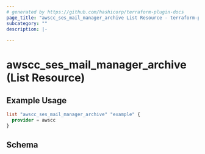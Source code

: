 ```yaml
---
# generated by https://github.com/hashicorp/terraform-plugin-docs
page_title: "awscc_ses_mail_manager_archive List Resource - terraform-provider-awscc"
subcategory: ""
description: |-
  
---
```


# awscc_ses_mail_manager_archive (List Resource)



## Example Usage

```terraform
list "awscc_ses_mail_manager_archive" "example" {
  provider = awscc
}
```

<!-- schema generated by tfplugindocs -->
## Schema
